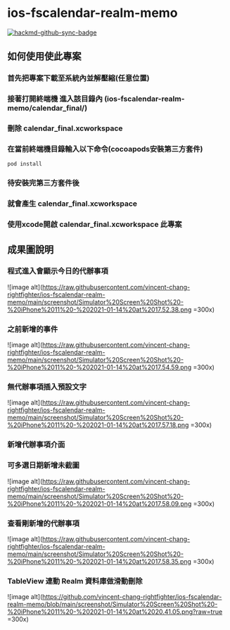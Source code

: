 # ios-fscalendar-realm-memo

[![hackmd-github-sync-badge](https://hackmd.io/E9_xs-smSDCYoXOtJNbEcw/badge)](https://hackmd.io/E9_xs-smSDCYoXOtJNbEcw)


## 如何使用使此專案

### 首先把專案下載至系統內並解壓縮(任意位置)
### 接著打開終端機 進入該目錄內 (ios-fscalendar-realm-memo/calendar_final/)
### 刪除 calendar_final.xcworkspace 
### 在當前終端機目錄輸入以下命令(cocoapods安裝第三方套件)
```
pod install
```
### 待安裝完第三方套件後
### 就會產生 calendar_final.xcworkspace 
### 使用xcode開啟 calendar_final.xcworkspace 此專案


<h2>成果圖說明</h2>

<h3>程式進入會顯示今日的代辦事項</h3>

![image alt](https://raw.githubusercontent.com/vincent-chang-rightfighter/ios-fscalendar-realm-memo/main/screenshot/Simulator%20Screen%20Shot%20-%20iPhone%2011%20-%202021-01-14%20at%2017.52.38.png =300x)

<h3>之前新增的事件</h3>

![image alt](https://raw.githubusercontent.com/vincent-chang-rightfighter/ios-fscalendar-realm-memo/main/screenshot/Simulator%20Screen%20Shot%20-%20iPhone%2011%20-%202021-01-14%20at%2017.54.59.png =300x)

<h3>無代辦事項插入預設文字</h3>

![image alt](https://raw.githubusercontent.com/vincent-chang-rightfighter/ios-fscalendar-realm-memo/main/screenshot/Simulator%20Screen%20Shot%20-%20iPhone%2011%20-%202021-01-14%20at%2017.57.18.png =300x)

<h3>新增代辦事項介面</h3>
<h3>可多選日期新增未截圖</h3>

![image alt](https://raw.githubusercontent.com/vincent-chang-rightfighter/ios-fscalendar-realm-memo/main/screenshot/Simulator%20Screen%20Shot%20-%20iPhone%2011%20-%202021-01-14%20at%2017.58.09.png =300x)

<h3> 查看剛新增的代辦事項</h3>

![image alt](https://raw.githubusercontent.com/vincent-chang-rightfighter/ios-fscalendar-realm-memo/main/screenshot/Simulator%20Screen%20Shot%20-%20iPhone%2011%20-%202021-01-14%20at%2017.58.35.png =300x)


<h3>TableView 連動 Realm 資料庫做滑動刪除</h3>

![image alt](https://github.com/vincent-chang-rightfighter/ios-fscalendar-realm-memo/blob/main/screenshot/Simulator%20Screen%20Shot%20-%20iPhone%2011%20-%202021-01-14%20at%2020.41.05.png?raw=true =300x)








